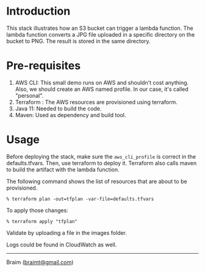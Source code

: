 
# Introduction

This stack illustrates how an S3 bucket can trigger a lambda function. The lambda function converts a JPG file uploaded in a specific directory on the bucket to PNG. The result is stored in the same directory. 


# Pre-requisites

1. AWS CLI: This small demo runs on AWS and shouldn't cost anything. Also, we should create an AWS named profile. In our case, it's called "personal". 
1. Terraform : The AWS resources are provisioned using terraform. 
2. Java 11: Needed to build the code.
3. Maven: Used as dependency and build tool.


# Usage 

Before deploying the stack, make sure the `aws_cli_profile` is correct in the defaults.tfvars. Then, use terraform to deploy it. Terraform also calls maven to build the artifact with the lambda function.

The following command shows the list of resources that are about to be provisioned.
```
% terraform plan -out=tfplan -var-file=defaults.tfvars 
```

To apply those changes: 
```
% terraform apply "tfplan"
```

Validate by uploading a file in the images folder.

Logs could be found in CloudWatch as well.


----
Braim (braimt@gmail.com)